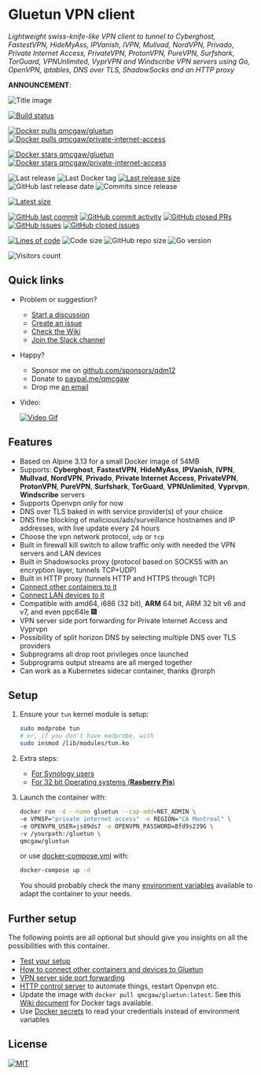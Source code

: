 # Gluetun VPN client

*Lightweight swiss-knife-like VPN client to tunnel to Cyberghost, FastestVPN,
HideMyAss, IPVanish, IVPN, Mullvad, NordVPN, Privado, Private Internet Access, PrivateVPN,
ProtonVPN, PureVPN, Surfshark, TorGuard, VPNUnlimited, VyprVPN and Windscribe VPN servers
using Go, OpenVPN, iptables, DNS over TLS, ShadowSocks and an HTTP proxy*

**ANNOUNCEMENT**:

![Title image](https://raw.githubusercontent.com/rxtreme8/gluetun/master/title.svg)

[![Build status](https://github.com/rxtreme8/gluetun/workflows/CI/badge.svg)](https://github.com/rxtreme8/gluetun/actions?query=workflow%3ACI)

[![Docker pulls qmcgaw/gluetun](https://img.shields.io/docker/pulls/qmcgaw/gluetun.svg)](https://hub.docker.com/r/qmcgaw/gluetun)
[![Docker pulls qmcgaw/private-internet-access](https://img.shields.io/docker/pulls/qmcgaw/private-internet-access.svg)](https://hub.docker.com/r/qmcgaw/gluetun)

[![Docker stars qmcgaw/gluetun](https://img.shields.io/docker/stars/qmcgaw/gluetun.svg)](https://hub.docker.com/r/qmcgaw/gluetun)
[![Docker stars qmcgaw/private-internet-access](https://img.shields.io/docker/stars/qmcgaw/private-internet-access.svg)](https://hub.docker.com/r/qmcgaw/gluetun)

![Last release](https://img.shields.io/github/release/rxtreme8/gluetun?label=Last%20release)
![Last Docker tag](https://img.shields.io/docker/v/qmcgaw/gluetun?sort=semver&label=Last%20Docker%20tag)
[![Last release size](https://img.shields.io/docker/image-size/qmcgaw/gluetun?sort=semver&label=Last%20released%20image)](https://hub.docker.com/r/qmcgaw/gluetun/tags?page=1&ordering=last_updated)
![GitHub last release date](https://img.shields.io/github/release-date/rxtreme8/gluetun?label=Last%20release%20date)
![Commits since release](https://img.shields.io/github/commits-since/rxtreme8/gluetun/latest?sort=semver)

[![Latest size](https://img.shields.io/docker/image-size/qmcgaw/gluetun/latest?label=Latest%20image)](https://hub.docker.com/r/qmcgaw/gluetun/tags)

[![GitHub last commit](https://img.shields.io/github/last-commit/rxtreme8/gluetun.svg)](https://github.com/rxtreme8/gluetun/commits/master)
[![GitHub commit activity](https://img.shields.io/github/commit-activity/y/rxtreme8/gluetun.svg)](https://github.com/rxtreme8/gluetun/graphs/contributors)
[![GitHub closed PRs](https://img.shields.io/github/issues-pr-closed/rxtreme8/gluetun.svg)](https://github.com/rxtreme8/gluetun/pulls?q=is%3Apr+is%3Aclosed)
[![GitHub issues](https://img.shields.io/github/issues/rxtreme8/gluetun.svg)](https://github.com/rxtreme8/gluetun/issues)
[![GitHub closed issues](https://img.shields.io/github/issues-closed/rxtreme8/gluetun.svg)](https://github.com/rxtreme8/gluetun/issues?q=is%3Aissue+is%3Aclosed)

[![Lines of code](https://img.shields.io/tokei/lines/github/rxtreme8/gluetun)](https://github.com/rxtreme8/gluetun)
![Code size](https://img.shields.io/github/languages/code-size/rxtreme8/gluetun)
![GitHub repo size](https://img.shields.io/github/repo-size/rxtreme8/gluetun)
![Go version](https://img.shields.io/github/go-mod/go-version/rxtreme8/gluetun)

![Visitors count](https://visitor-badge.laobi.icu/badge?page_id=gluetun.readme)

## Quick links

- Problem or suggestion?
  - [Start a discussion](https://github.com/rxtreme8/gluetun/discussions)
  - [Create an issue](https://github.com/rxtreme8/gluetun/issues)
  - [Check the Wiki](https://github.com/rxtreme8/gluetun/wiki)
  - [Join the Slack channel](https://join.slack.com/t/qdm12/shared_invite/enQtOTE0NjcxNTM1ODc5LTYyZmVlOTM3MGI4ZWU0YmJkMjUxNmQ4ODQ2OTAwYzMxMTlhY2Q1MWQyOWUyNjc2ODliNjFjMDUxNWNmNzk5MDk)
- Happy?
  - Sponsor me on [github.com/sponsors/qdm12](https://github.com/sponsors/qdm12)
  - Donate to [paypal.me/qmcgaw](https://www.paypal.me/qmcgaw)
  - Drop me [an email](mailto:quentin.mcgaw@gmail.com)
- Video:

  [![Video Gif](https://i.imgur.com/CetWunc.gif)](https://youtu.be/0F6I03LQcI4)

## Features

- Based on Alpine 3.13 for a small Docker image of 54MB
- Supports: **Cyberghost**, **FastestVPN**, **HideMyAss**, **IPVanish**, **IVPN**, **Mullvad**, **NordVPN**, **Privado**, **Private Internet Access**, **PrivateVPN**, **ProtonVPN**, **PureVPN**,  **Surfshark**, **TorGuard**, **VPNUnlimited**, **Vyprvpn**, **Windscribe** servers
- Supports Openvpn only for now
- DNS over TLS baked in with service provider(s) of your choice
- DNS fine blocking of malicious/ads/surveillance hostnames and IP addresses, with live update every 24 hours
- Choose the vpn network protocol, `udp` or `tcp`
- Built in firewall kill switch to allow traffic only with needed the VPN servers and LAN devices
- Built in Shadowsocks proxy (protocol based on SOCKS5 with an encryption layer, tunnels TCP+UDP)
- Built in HTTP proxy (tunnels HTTP and HTTPS through TCP)
- [Connect other containers to it](https://github.com/rxtreme8/gluetun/wiki/Connect-to-gluetun)
- [Connect LAN devices to it](https://github.com/rxtreme8/gluetun/wiki/Connect-to-gluetun)
- Compatible with amd64, i686 (32 bit), **ARM** 64 bit, ARM 32 bit v6 and v7, and even ppc64le 🎆
- VPN server side port forwarding for Private Internet Access and Vyprvpn
- Possibility of split horizon DNS by selecting multiple DNS over TLS providers
- Subprograms all drop root privileges once launched
- Subprograms output streams are all merged together
- Can work as a Kubernetes sidecar container, thanks @rorph

## Setup

1. Ensure your `tun` kernel module is setup:

    ```sh
    sudo modprobe tun
    # or, if you don't have modprobe, with
    sudo insmod /lib/modules/tun.ko
    ```

1. Extra steps:
    - [For Synology users](https://github.com/rxtreme8/gluetun/wiki/Synology-setup)
    - [For 32 bit Operating systems (**Rasberry Pis**)](https://github.com/rxtreme8/gluetun/wiki/32-bit-setup)
1. Launch the container with:

    ```bash
    docker run -d --name gluetun --cap-add=NET_ADMIN \
    -e VPNSP="private internet access" -e REGION="CA Montreal" \
    -e OPENVPN_USER=js89ds7 -e OPENVPN_PASSWORD=8fd9s239G \
    -v /yourpath:/gluetun \
    qmcgaw/gluetun
    ```

    or use [docker-compose.yml](https://github.com/rxtreme8/gluetun/blob/master/docker-compose.yml) with:

    ```bash
    docker-compose up -d
    ```

    You should probably check the many [environment variables](https://github.com/rxtreme8/gluetun/wiki/Environment-variables) available to adapt the container to your needs.

## Further setup

The following points are all optional but should give you insights on all the possibilities with this container.

- [Test your setup](https://github.com/rxtreme8/gluetun/wiki/Test-your-setup)
- [How to connect other containers and devices to Gluetun](https://github.com/rxtreme8/gluetun/wiki/Connect-to-gluetun)
- [VPN server side port forwarding](https://github.com/rxtreme8/gluetun/wiki/Port-forwarding)
- [HTTP control server](https://github.com/rxtreme8/gluetun/wiki/HTTP-Control-server) to automate things, restart Openvpn etc.
- Update the image with `docker pull qmcgaw/gluetun:latest`. See this [Wiki document](https://github.com/rxtreme8/gluetun/wiki/Docker-image-tags) for Docker tags available.
- Use [Docker secrets](https://github.com/rxtreme8/gluetun/wiki/Docker-secrets) to read your credentials instead of environment variables

## License

[![MIT](https://img.shields.io/github/license/rxtreme8/gluetun)](https://github.com/rxtreme8/gluetun/master/LICENSE)
